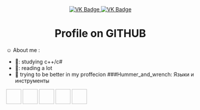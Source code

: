 <div id="badges" align ="center">
<a href= "https://vk.com/josephjostar2">
  <img src= "https://img.shields.io/badge/VK-blue?style=for-the-badge&logo=VK&logoColor=white" alt="VK Badge"/>
</a>
  
<a href= "(https://mail.google.com/mail/u/2/#inbox)">
<img src = "https://img.shields.io/badge/EMAIL-red?style=for-the-badge&logo=Gmail&logoColor=white" alt="VK Badge"/>
</a>

</div>

<div id="viewprof" align="center" >
  <img src="https://komarev.com/ghpvc/?username=Lenerixx&style=flat-square&color=blue" alt=""/>
</div>

<div id="heythere" align="center">
<h1> Profile on GITHUB </h1>
</div>

:relaxed:	About me :

- 🧠: studying c++/c#
- 👾: reading a lot
- :100: trying to be better in my proffecion
###Hummer_and_wrench: Языки и инструменты


<div>
<img scr="https://github.com/devicons/devicon/blob/master/icons/git/git-original-wordmark.svg" width="40" height="40"/>
<img scr="https://github.com/devicons/devicon/blob/master/icons/aftereffects/aftereffects-original.svg" width="40" height="40"/>
<img scr="https://github.com/devicons/devicon/blob/master/icons/blender/blender-original-wordmark.svg" width="40" height="40"/>
<img scr="https://github.com/devicons/devicon/blob/master/icons/illustrator/illustrator-plain.svg" width="40" height="40"/>
<img scr="https://github.com/devicons/devicon/blob/master/icons/premierepro/premierepro-original.svg" width="40" height="40"/>

</div>
